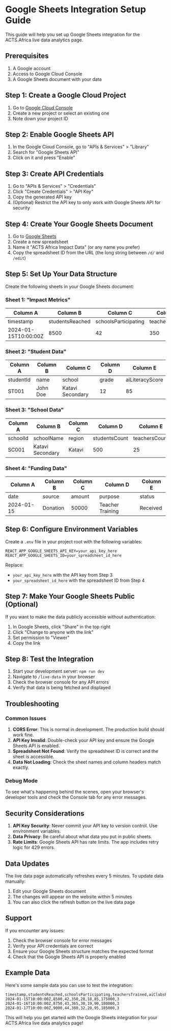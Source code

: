 # Google Sheets Integration Setup Guide

This guide will help you set up Google Sheets integration for the ACTS.Africa live data analytics page.

## Prerequisites

1. A Google account
2. Access to Google Cloud Console
3. A Google Sheets document with your data

## Step 1: Create a Google Cloud Project

1. Go to [Google Cloud Console](https://console.cloud.google.com/)
2. Create a new project or select an existing one
3. Note down your project ID

## Step 2: Enable Google Sheets API

1. In the Google Cloud Console, go to "APIs & Services" > "Library"
2. Search for "Google Sheets API"
3. Click on it and press "Enable"

## Step 3: Create API Credentials

1. Go to "APIs & Services" > "Credentials"
2. Click "Create Credentials" > "API Key"
3. Copy the generated API key
4. (Optional) Restrict the API key to only work with Google Sheets API for security

## Step 4: Create Your Google Sheets Document

1. Go to [Google Sheets](https://sheets.google.com/)
2. Create a new spreadsheet
3. Name it "ACTS Africa Impact Data" (or any name you prefer)
4. Copy the spreadsheet ID from the URL (the long string between `/d/` and `/edit`)

## Step 5: Set Up Your Data Structure

Create the following sheets in your Google Sheets document:

### Sheet 1: "Impact Metrics"
| Column A | Column B | Column C | Column D | Column E | Column F | Column G | Column H | Column I |
|----------|----------|----------|----------|----------|----------|----------|----------|----------|
| timestamp | studentsReached | schoolsParticipating | teachersTrained | aiClubsFormed | communityShowcases | workforcePlacements | fundingRaised | chaptersActive |
| 2024-01-15T10:00:00Z | 8500 | 42 | 350 | 28 | 18 | 85 | 175000 | 3 |

### Sheet 2: "Student Data"
| Column A | Column B | Column C | Column D | Column E |
|----------|----------|----------|----------|----------|
| studentId | name | school | grade | aiLiteracyScore |
| ST001 | John Doe | Katavi Secondary | 12 | 85 |

### Sheet 3: "School Data"
| Column A | Column B | Column C | Column D | Column E |
|----------|----------|----------|----------|----------|
| schoolId | schoolName | region | studentsCount | teachersCount |
| SC001 | Katavi Secondary | Katavi | 500 | 25 |

### Sheet 4: "Funding Data"
| Column A | Column B | Column C | Column D | Column E |
|----------|----------|----------|----------|----------|
| date | source | amount | purpose | status |
| 2024-01-15 | Donation | 50000 | Teacher Training | Received |

## Step 6: Configure Environment Variables

Create a `.env` file in your project root with the following variables:

```env
REACT_APP_GOOGLE_SHEETS_API_KEY=your_api_key_here
REACT_APP_GOOGLE_SHEETS_ID=your_spreadsheet_id_here
```

Replace:
- `your_api_key_here` with the API key from Step 3
- `your_spreadsheet_id_here` with the spreadsheet ID from Step 4

## Step 7: Make Your Google Sheets Public (Optional)

If you want to make the data publicly accessible without authentication:

1. In Google Sheets, click "Share" in the top right
2. Click "Change to anyone with the link"
3. Set permission to "Viewer"
4. Copy the link

## Step 8: Test the Integration

1. Start your development server: `npm run dev`
2. Navigate to `/live-data` in your browser
3. Check the browser console for any API errors
4. Verify that data is being fetched and displayed

## Troubleshooting

### Common Issues

1. **CORS Error**: This is normal in development. The production build should work fine.
2. **API Key Invalid**: Double-check your API key and ensure the Google Sheets API is enabled.
3. **Spreadsheet Not Found**: Verify the spreadsheet ID is correct and the sheet is accessible.
4. **Data Not Loading**: Check the sheet names and column headers match exactly.

### Debug Mode

To see what's happening behind the scenes, open your browser's developer tools and check the Console tab for any error messages.

## Security Considerations

1. **API Key Security**: Never commit your API key to version control. Use environment variables.
2. **Data Privacy**: Be careful about what data you put in public sheets.
3. **Rate Limits**: Google Sheets API has rate limits. The app includes retry logic for 429 errors.

## Data Updates

The live data page automatically refreshes every 5 minutes. To update data manually:

1. Edit your Google Sheets document
2. The changes will appear on the website within 5 minutes
3. You can also click the refresh button on the live data page

## Support

If you encounter any issues:

1. Check the browser console for error messages
2. Verify your API credentials are correct
3. Ensure your Google Sheets structure matches the expected format
4. Check that the Google Sheets API is properly enabled

## Example Data

Here's some sample data you can use to test the integration:

```csv
timestamp,studentsReached,schoolsParticipating,teachersTrained,aiClubsFormed,communityShowcases,workforcePlacements,fundingRaised,chaptersActive
2024-01-15T10:00:00Z,8500,42,350,28,18,85,175000,3
2024-01-16T10:00:00Z,8750,43,365,30,19,90,180000,3
2024-01-17T10:00:00Z,9000,44,380,32,20,95,185000,3
```

This will help you get started with the Google Sheets integration for your ACTS.Africa live data analytics page!
